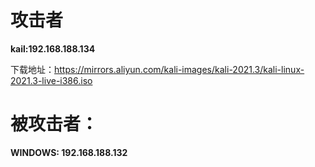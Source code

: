 # 攻击者

**kail:192.168.188.134**

下载地址：https://mirrors.aliyun.com/kali-images/kali-2021.3/kali-linux-2021.3-live-i386.iso

# 被攻击者：

**WINDOWS: 192.168.188.132**

